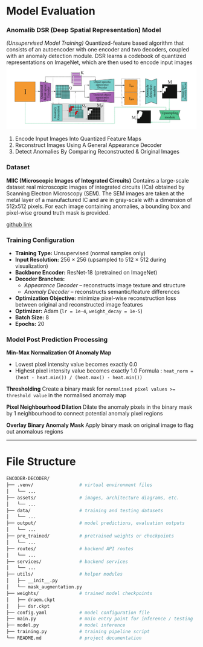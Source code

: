 # Model Evaluation

### Anomalib DSR (Deep Spatial Representation) Model
*(Unsupervised Model Training)*
Quantized-feature based algorithm that consists of an autoencoder with one encoder and two decoders, coupled with an anomaly detection module. DSR learns a codebook of quantized representations on ImageNet, which are then used to encode input images
![DSR Architecture](assets/images/dsr.png)

 1) Encode Input Images Into Quantized Feature Maps
 2) Reconstruct Images Using A General Appearance Decoder
 3) Detect Anomalies By Comparing Reconstructed & Original Images


### Dataset
**MIIC (Microscopic Images of Integrated Circuits)**
Contains a large-scale dataset real microscopic images of integrated circuits (ICs) obtained by Scanning Electron Microscopy (SEM). The SEM images are taken at the metal layer of a manufactured IC and are in gray-scale with a dimension of 512x512 pixels. For each image containing anomalies, a bounding box and pixel-wise ground truth mask is provided.

[github link](https://github.com/wenbihan/MIIC-IAD)


### Training Configuration

- **Training Type:** Unsupervised (normal samples only)
- **Input Resolution:** 256 × 256 (upsampled to 512 × 512 during visualization)
- **Backbone Encoder:** ResNet-18 (pretrained on ImageNet)
- **Decoder Branches:**  
  - *Appearance Decoder* – reconstructs image texture and structure  
  - *Anomaly Decoder* – reconstructs semantic/feature differences
- **Optimization Objective:** minimize pixel-wise reconstruction loss between original and reconstructed image features
- **Optimizer:** Adam (`lr = 1e-4`, `weight_decay = 1e-5`)
- **Batch Size:** 8
- **Epochs:** 20


### Model Post Prediction Processing

**Min-Max Normalization Of Anomaly Map**
- Lowest pixel intensity value becomes exactly 0.0
- Highest pixel intensity value becomes exactly 1.0
Formula : `heat_norm = (heat - heat.min()) / (heat.max() - heat.min())`

**Thresholding**
Create a binary mask for `normalised pixel values >= threshold value` in the normalised anomaly map

**Pixel Neighbourhood Dilation**
Dilate the anomaly pixels in the binary mask by 1 neighbourhood to connect potential anomaly pixel regions

**Overlay Binary Anomaly Mask**
Apply binary mask on original image to flag out anomalous regions

---

# File Structure
```bash
ENCODER-DECODER/
├── .venv/                 # virtual environment files
│   └── ...                
├── assets/                # images, architecture diagrams, etc.
│   └── ...                
├── data/                  # training and testing datasets
│   └── ...                
├── output/                # model predictions, evaluation outputs
│   └── ...                
├── pre_trained/           # pretrained weights or checkpoints
│   └── ...              
├── routes/                # backend API routes
│   └── ...             
├── services/              # backend services
│   └── ...                
├── utils/                 # helper modules
│   ├── __init__.py
│   └── mask_augmentation.py
├── weights/               # trained model checkpoints
│   ├── draem.ckpt
│   ├── dsr.ckpt
├── config.yaml            # model configuration file
├── main.py                # main entry point for inference / testing
├── model.py               # model inference
├── training.py            # training pipeline script
└── README.md              # project documentation

```